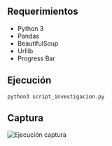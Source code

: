 ## Requerimientos
* Python 3
* Pandas
* BeautifulSoup
* Urllib
* Progress Bar

## Ejecución
```
python3 script_investigacion.py
```
## Captura
![Ejecución captura](script_captura.png)
